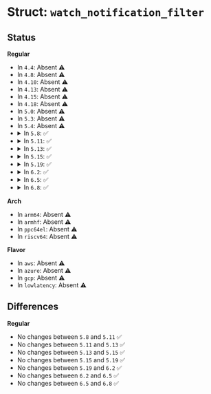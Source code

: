 # Struct: <code>watch_notification_filter</code>

## Status
<b>Regular</b>
<ul>
<li>
In <code>4.4</code>: Absent ⚠️
</li>
<li>
In <code>4.8</code>: Absent ⚠️
</li>
<li>
In <code>4.10</code>: Absent ⚠️
</li>
<li>
In <code>4.13</code>: Absent ⚠️
</li>
<li>
In <code>4.15</code>: Absent ⚠️
</li>
<li>
In <code>4.18</code>: Absent ⚠️
</li>
<li>
In <code>5.0</code>: Absent ⚠️
</li>
<li>
In <code>5.3</code>: Absent ⚠️
</li>
<li>
In <code>5.4</code>: Absent ⚠️
</li>
<li>
<details>
<summary>In <code>5.8</code>: ✅</summary>

```c
struct watch_notification_filter {
    __u32 nr_filters;
    __u32 __reserved;
    struct watch_notification_type_filter filters[0];
};
```
</details>
</li>
<li>
<details>
<summary>In <code>5.11</code>: ✅</summary>

```c
struct watch_notification_filter {
    __u32 nr_filters;
    __u32 __reserved;
    struct watch_notification_type_filter filters[0];
};
```
</details>
</li>
<li>
<details>
<summary>In <code>5.13</code>: ✅</summary>

```c
struct watch_notification_filter {
    __u32 nr_filters;
    __u32 __reserved;
    struct watch_notification_type_filter filters[0];
};
```
</details>
</li>
<li>
<details>
<summary>In <code>5.15</code>: ✅</summary>

```c
struct watch_notification_filter {
    __u32 nr_filters;
    __u32 __reserved;
    struct watch_notification_type_filter filters[0];
};
```
</details>
</li>
<li>
<details>
<summary>In <code>5.19</code>: ✅</summary>

```c
struct watch_notification_filter {
    __u32 nr_filters;
    __u32 __reserved;
    struct watch_notification_type_filter filters[0];
};
```
</details>
</li>
<li>
<details>
<summary>In <code>6.2</code>: ✅</summary>

```c
struct watch_notification_filter {
    __u32 nr_filters;
    __u32 __reserved;
    struct watch_notification_type_filter filters[0];
};
```
</details>
</li>
<li>
<details>
<summary>In <code>6.5</code>: ✅</summary>

```c
struct watch_notification_filter {
    __u32 nr_filters;
    __u32 __reserved;
    struct watch_notification_type_filter filters[0];
};
```
</details>
</li>
<li>
<details>
<summary>In <code>6.8</code>: ✅</summary>

```c
struct watch_notification_filter {
    __u32 nr_filters;
    __u32 __reserved;
    struct watch_notification_type_filter filters[0];
};
```
</details>
</li>
</ul>
<b>Arch</b>
<ul>
<li>
In <code>arm64</code>: Absent ⚠️
</li>
<li>
In <code>armhf</code>: Absent ⚠️
</li>
<li>
In <code>ppc64el</code>: Absent ⚠️
</li>
<li>
In <code>riscv64</code>: Absent ⚠️
</li>
</ul>
<b>Flavor</b>
<ul>
<li>
In <code>aws</code>: Absent ⚠️
</li>
<li>
In <code>azure</code>: Absent ⚠️
</li>
<li>
In <code>gcp</code>: Absent ⚠️
</li>
<li>
In <code>lowlatency</code>: Absent ⚠️
</li>
</ul>

## Differences
<b>Regular</b>
<ul>
<li>
No changes between <code>5.8</code> and <code>5.11</code> ✅
</li>
<li>
No changes between <code>5.11</code> and <code>5.13</code> ✅
</li>
<li>
No changes between <code>5.13</code> and <code>5.15</code> ✅
</li>
<li>
No changes between <code>5.15</code> and <code>5.19</code> ✅
</li>
<li>
No changes between <code>5.19</code> and <code>6.2</code> ✅
</li>
<li>
No changes between <code>6.2</code> and <code>6.5</code> ✅
</li>
<li>
No changes between <code>6.5</code> and <code>6.8</code> ✅
</li>
</ul>
